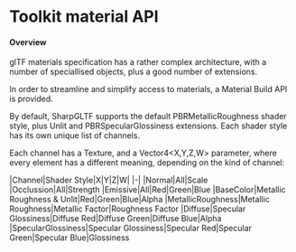 ﻿# Toolkit material API

#### Overview

glTF materials specification has a rather complex architecture,
with a number of speciallised objects, plus a good number of extensions.

In order to streamline and simplify access to materials, a Material Build
API is provided.

By default, SharpGLTF supports the default PBRMetallicRoughness shader style,
plus Unlit and PBRSpecularGlossiness extensions. Each shader style has its
own unique list of channels.

Each channel has a Texture, and a Vector4<X,Y,Z,W> parameter, where every
element has a different meaning, depending on the kind of channel:

|Channel|Shader Style|X|Y|Z|W|
|-|
|Normal|All|Scale
|Occlussion|All|Strength
|Emissive|All|Red|Green|Blue
|BaseColor|Metallic Roughness & Unlit|Red|Green|Blue|Alpha
|MetallicRoughness|Metallic Roughness|Metallic Factor|Roughness Factor
|Diffuse|Specular Glossiness|Diffuse Red|Diffuse Green|Diffuse Blue|Alpha
|SpecularGlossiness|Specular Glossiness|Specular Red|Specular Green|Specular Blue|Glossiness